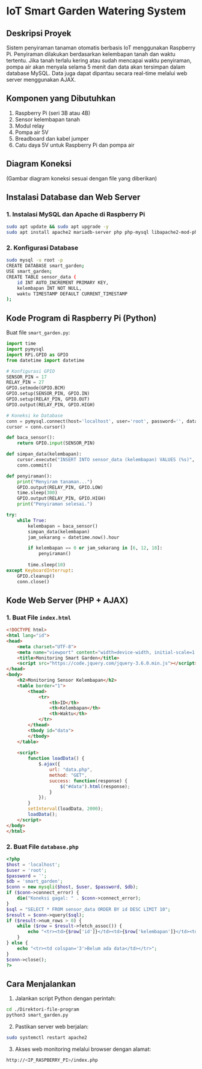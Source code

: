# IoT Smart Garden Watering System

## Deskripsi Proyek
Sistem penyiraman tanaman otomatis berbasis IoT menggunakan Raspberry Pi. Penyiraman dilakukan berdasarkan kelembapan tanah dan waktu tertentu. Jika tanah terlalu kering atau sudah mencapai waktu penyiraman, pompa air akan menyala selama 5 menit dan data akan tersimpan dalam database MySQL. Data juga dapat dipantau secara real-time melalui web server menggunakan AJAX.

## Komponen yang Dibutuhkan
1. Raspberry Pi (seri 3B atau 4B)
2. Sensor kelembapan tanah
3. Modul relay
4. Pompa air 5V
5. Breadboard dan kabel jumper
6. Catu daya 5V untuk Raspberry Pi dan pompa air

## Diagram Koneksi
(Gambar diagram koneksi sesuai dengan file yang diberikan)

## Instalasi Database dan Web Server
### 1. Instalasi MySQL dan Apache di Raspberry Pi
```sh
sudo apt update && sudo apt upgrade -y
sudo apt install apache2 mariadb-server php php-mysql libapache2-mod-php -y
```
### 2. Konfigurasi Database
```sh
sudo mysql -u root -p
CREATE DATABASE smart_garden;
USE smart_garden;
CREATE TABLE sensor_data (
    id INT AUTO_INCREMENT PRIMARY KEY,
    kelembapan INT NOT NULL,
    waktu TIMESTAMP DEFAULT CURRENT_TIMESTAMP
);
```

## Kode Program di Raspberry Pi (Python)
Buat file `smart_garden.py`:
```python
import time
import pymysql
import RPi.GPIO as GPIO
from datetime import datetime

# Konfigurasi GPIO
SENSOR_PIN = 17
RELAY_PIN = 27
GPIO.setmode(GPIO.BCM)
GPIO.setup(SENSOR_PIN, GPIO.IN)
GPIO.setup(RELAY_PIN, GPIO.OUT)
GPIO.output(RELAY_PIN, GPIO.HIGH)

# Koneksi ke Database
conn = pymysql.connect(host='localhost', user='root', password='', database='smart_garden')
cursor = conn.cursor()

def baca_sensor():
    return GPIO.input(SENSOR_PIN)

def simpan_data(kelembapan):
    cursor.execute("INSERT INTO sensor_data (kelembapan) VALUES (%s)", (kelembapan,))
    conn.commit()

def penyiraman():
    print("Menyiram tanaman...")
    GPIO.output(RELAY_PIN, GPIO.LOW)
    time.sleep(300)
    GPIO.output(RELAY_PIN, GPIO.HIGH)
    print("Penyiraman selesai.")

try:
    while True:
        kelembapan = baca_sensor()
        simpan_data(kelembapan)
        jam_sekarang = datetime.now().hour

        if kelembapan == 0 or jam_sekarang in [6, 12, 18]:
            penyiraman()
        
        time.sleep(10)
except KeyboardInterrupt:
    GPIO.cleanup()
    conn.close()
```

## Kode Web Server (PHP + AJAX)
### 1. Buat File `index.html`
```html
<!DOCTYPE html>
<html lang="id">
<head>
    <meta charset="UTF-8">
    <meta name="viewport" content="width=device-width, initial-scale=1.0">
    <title>Monitoring Smart Garden</title>
    <script src="https://code.jquery.com/jquery-3.6.0.min.js"></script>
</head>
<body>
    <h2>Monitoring Sensor Kelembapan</h2>
    <table border="1">
        <thead>
            <tr>
                <th>ID</th>
                <th>Kelembapan</th>
                <th>Waktu</th>
            </tr>
        </thead>
        <tbody id="data">
        </tbody>
    </table>
    
    <script>
        function loadData() {
            $.ajax({
                url: "data.php",
                method: "GET",
                success: function(response) {
                    $("#data").html(response);
                }
            });
        }
        setInterval(loadData, 2000);
        loadData();
    </script>
</body>
</html>
```

### 2. Buat File `database.php`
```php
<?php
$host = 'localhost';
$user = 'root';
$password = '';
$db = 'smart_garden';
$conn = new mysqli($host, $user, $password, $db);
if ($conn->connect_error) {
    die("Koneksi gagal: " . $conn->connect_error);
}
$sql = "SELECT * FROM sensor_data ORDER BY id DESC LIMIT 10";
$result = $conn->query($sql);
if ($result->num_rows > 0) {
    while ($row = $result->fetch_assoc()) {
        echo "<tr><td>{$row['id']}</td><td>{$row['kelembapan']}</td><td>{$row['waktu']}</td></tr>";
    }
} else {
    echo "<tr><td colspan='3'>Belum ada data</td></tr>";
}
$conn->close();
?>
```

## Cara Menjalankan
1. Jalankan script Python dengan perintah:
```sh
cd ./Direktori-file-program
python3 smart_garden.py
```
2. Pastikan server web berjalan:
```sh
sudo systemctl restart apache2
```
3. Akses web monitoring melalui browser dengan alamat:
```sh
http://<IP_RASPBERRY_PI>/index.php
```